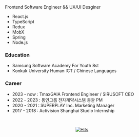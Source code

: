 Frontend Software Engineer && UX/UI Desginer
- React.js 
- TypeScript 
- Redux
- MobX
- Spring
- Node.js
       

### Education
- Samsung Software Academy For Youth 8st
- Konkuk University Human ICT / Chinese Languages 

### Career
- 2023 - now : TmaxGAIA Frontend Engineer / SIRUSOFT CEO
- 2022 - 2023 : 통인그룹 전자계약시스템 총괄 PM 
- 2020 - 2021 : SUPERPLAY Inc. Marketing Manager
- 2017 - 2018 : Activision Shanghai Studio Internship
<br>
 
<div align=center>
  
[![Hits](https://hits.seeyoufarm.com/api/count/incr/badge.svg?url=https%3A%2F%2Fgithub.com%2Fgyoogle%2Fhit-counter&count_bg=%2379C83D&title_bg=%23555555&icon=&icon_color=%23E7E7E7&title=hits&edge_flat=false)](https://hits.seeyoufarm.com)
 
</div>

 
